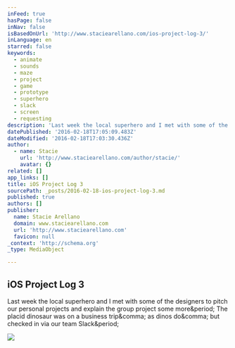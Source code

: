 ```yaml
---
inFeed: true
hasPage: false
inNav: false
isBasedOnUrl: 'http://www.staciearellano.com/ios-project-log-3/'
inLanguage: en
starred: false
keywords:
  - animate
  - sounds
  - maze
  - project
  - game
  - prototype
  - superhero
  - slack
  - screen
  - requesting
description: 'Last week the local superhero and I met with some of the designers to pitch our personal projects and explain the group project some more. The placid dinosaur was on a business trip, as dinos do, but checked in via our team Slack.'
datePublished: '2016-02-18T17:05:09.483Z'
dateModified: '2016-02-18T17:03:30.436Z'
author:
  - name: Stacie
    url: 'http://www.staciearellano.com/author/stacie/'
    avatar: {}
related: []
app_links: []
title: iOS Project Log 3
sourcePath: _posts/2016-02-18-ios-project-log-3.md
published: true
authors: []
publisher:
  name: Stacie Arellano
  domain: www.staciearellano.com
  url: 'http://www.staciearellano.com'
  favicon: null
_context: 'http://schema.org'
_type: MediaObject

---
```

<article style=""><h1>iOS Project Log 3</h1><p>Last week the local superhero and I met with some of the designers to pitch our personal projects and explain the group project some more&amp;period; The placid dinosaur was on a business trip&amp;comma; as dinos do&amp;comma; but checked in via our team Slack&amp;period;</p><img src="http://www.staciearellano.com/wp-content/uploads/2015/09/Death_to_stock_photography_weekend_work-7-of-10.jpg" /></article>
